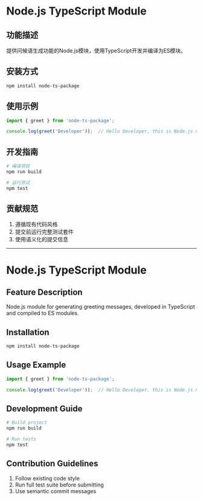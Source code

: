 # Node.js TypeScript Module

## 功能描述
提供问候语生成功能的Node.js模块，使用TypeScript开发并编译为ES模块。

## 安装方式
```bash
npm install node-ts-package
```

## 使用示例
```javascript
import { greet } from 'node-ts-package';

console.log(greet('Developer'));  // Hello Developer, this is Node.js module!
```

## 开发指南
```bash
# 编译项目
npm run build

# 运行测试
npm test
```

## 贡献规范
1. 遵循现有代码风格
2. 提交前运行完整测试套件
3. 使用语义化的提交信息

---

# Node.js TypeScript Module

## Feature Description
Node.js module for generating greeting messages, developed in TypeScript and compiled to ES modules.

## Installation
```bash
npm install node-ts-package
```

## Usage Example
```javascript
import { greet } from 'node-ts-package';

console.log(greet('Developer'));  // Hello Developer, this is Node.js module!
```

## Development Guide
```bash
# Build project
npm run build

# Run tests
npm test
```

## Contribution Guidelines
1. Follow existing code style
2. Run full test suite before submitting
3. Use semantic commit messages